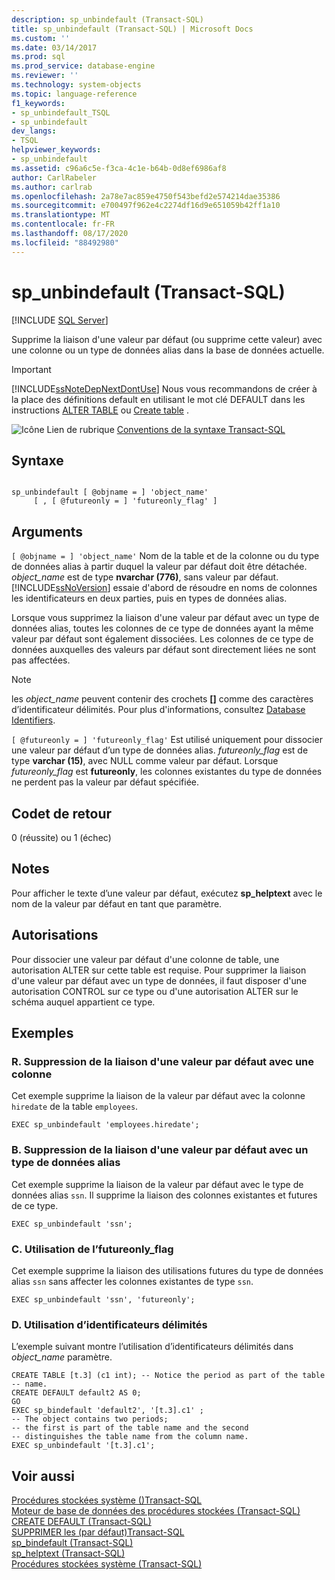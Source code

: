 ```yaml
---
description: sp_unbindefault (Transact-SQL)
title: sp_unbindefault (Transact-SQL) | Microsoft Docs
ms.custom: ''
ms.date: 03/14/2017
ms.prod: sql
ms.prod_service: database-engine
ms.reviewer: ''
ms.technology: system-objects
ms.topic: language-reference
f1_keywords:
- sp_unbindefault_TSQL
- sp_unbindefault
dev_langs:
- TSQL
helpviewer_keywords:
- sp_unbindefault
ms.assetid: c96a6c5e-f3ca-4c1e-b64b-0d8ef6986af8
author: CarlRabeler
ms.author: carlrab
ms.openlocfilehash: 2a78e7ac859e4750f543befd2e574214dae35386
ms.sourcegitcommit: e700497f962e4c2274df16d9e651059b42ff1a10
ms.translationtype: MT
ms.contentlocale: fr-FR
ms.lasthandoff: 08/17/2020
ms.locfileid: "88492980"
---
```

# <a name="sp_unbindefault-transact-sql"></a>sp_unbindefault (Transact-SQL)
[!INCLUDE [SQL Server](../../includes/applies-to-version/sqlserver.md)]

  Supprime la liaison d'une valeur par défaut (ou supprime cette valeur) avec une colonne ou un type de données alias dans la base de données actuelle.  
  
> [!IMPORTANT]  
>  [!INCLUDE[ssNoteDepNextDontUse](../../includes/ssnotedepnextdontuse-md.md)] Nous vous recommandons de créer à la place des définitions default en utilisant le mot clé DEFAULT dans les instructions [ALTER TABLE](../../t-sql/statements/alter-table-transact-sql.md) ou [Create table](../../t-sql/statements/create-table-transact-sql.md) .  
  
 ![Icône Lien de rubrique](../../database-engine/configure-windows/media/topic-link.gif "Icône du lien de rubrique") [Conventions de la syntaxe Transact-SQL](../../t-sql/language-elements/transact-sql-syntax-conventions-transact-sql.md)  
  
## <a name="syntax"></a>Syntaxe  
  
```  
  
sp_unbindefault [ @objname = ] 'object_name'   
     [ , [ @futureonly = ] 'futureonly_flag' ]  
```  
  
## <a name="arguments"></a>Arguments  
`[ @objname = ] 'object_name'` Nom de la table et de la colonne ou du type de données alias à partir duquel la valeur par défaut doit être détachée. *object_name* est de type **nvarchar (776)**, sans valeur par défaut. [!INCLUDE[ssNoVersion](../../includes/ssnoversion-md.md)] essaie d'abord de résoudre en noms de colonnes les identificateurs en deux parties, puis en types de données alias.  
  
 Lorsque vous supprimez la liaison d'une valeur par défaut avec un type de données alias, toutes les colonnes de ce type de données ayant la même valeur par défaut sont également dissociées. Les colonnes de ce type de données auxquelles des valeurs par défaut sont directement liées ne sont pas affectées.  
  
> [!NOTE]  
>  les *object_name* peuvent contenir des crochets **[]** comme des caractères d’identificateur délimités. Pour plus d'informations, consultez [Database Identifiers](../../relational-databases/databases/database-identifiers.md).  
  
`[ @futureonly = ] 'futureonly_flag'` Est utilisé uniquement pour dissocier une valeur par défaut d’un type de données alias. *futureonly_flag* est de type **varchar (15)**, avec NULL comme valeur par défaut. Lorsque *futureonly_flag* est **futureonly**, les colonnes existantes du type de données ne perdent pas la valeur par défaut spécifiée.  
  
## <a name="return-code-values"></a>Codet de retour  
 0 (réussite) ou 1 (échec)  
  
## <a name="remarks"></a>Notes  
 Pour afficher le texte d’une valeur par défaut, exécutez **sp_helptext** avec le nom de la valeur par défaut en tant que paramètre.  
  
## <a name="permissions"></a>Autorisations  
 Pour dissocier une valeur par défaut d'une colonne de table, une autorisation ALTER sur cette table est requise. Pour supprimer la liaison d'une valeur par défaut avec un type de données, il faut disposer d'une autorisation CONTROL sur ce type ou d'une autorisation ALTER sur le schéma auquel appartient ce type.  
  
## <a name="examples"></a>Exemples  
  
### <a name="a-unbinding-a-default-from-a-column"></a>R. Suppression de la liaison d'une valeur par défaut avec une colonne  
 Cet exemple supprime la liaison de la valeur par défaut avec la colonne `hiredate` de la table `employees`.  
  
```  
EXEC sp_unbindefault 'employees.hiredate';  
```  
  
### <a name="b-unbinding-a-default-from-an-alias-data-type"></a>B. Suppression de la liaison d'une valeur par défaut avec un type de données alias  
 Cet exemple supprime la liaison de la valeur par défaut avec le type de données alias `ssn`. Il supprime la liaison des colonnes existantes et futures de ce type.  
  
```  
EXEC sp_unbindefault 'ssn';  
```  
  
### <a name="c-using-the-futureonly_flag"></a>C. Utilisation de l’futureonly_flag  
 Cet exemple supprime la liaison des utilisations futures du type de données alias `ssn` sans affecter les colonnes existantes de type `ssn`.  
  
```  
EXEC sp_unbindefault 'ssn', 'futureonly';  
```  
  
### <a name="d-using-delimited-identifiers"></a>D. Utilisation d’identificateurs délimités  
 L’exemple suivant montre l’utilisation d’identificateurs délimités dans *object_name* paramètre.  
  
```  
CREATE TABLE [t.3] (c1 int); -- Notice the period as part of the table   
-- name.  
CREATE DEFAULT default2 AS 0;  
GO  
EXEC sp_bindefault 'default2', '[t.3].c1' ;  
-- The object contains two periods;  
-- the first is part of the table name and the second   
-- distinguishes the table name from the column name.  
EXEC sp_unbindefault '[t.3].c1';  
```  
  
## <a name="see-also"></a>Voir aussi  
 [Procédures stockées système &#40;&#41;Transact-SQL ](../../relational-databases/system-stored-procedures/system-stored-procedures-transact-sql.md)   
 [Moteur de base de données des procédures stockées &#40;Transact-SQL&#41;](../../relational-databases/system-stored-procedures/database-engine-stored-procedures-transact-sql.md)   
 [CREATE DEFAULT &#40;Transact-SQL&#41;](../../t-sql/statements/create-default-transact-sql.md)   
 [SUPPRIMER les &#40;par défaut&#41;Transact-SQL ](../../t-sql/statements/drop-default-transact-sql.md)   
 [sp_bindefault &#40;Transact-SQL&#41;](../../relational-databases/system-stored-procedures/sp-bindefault-transact-sql.md)   
 [sp_helptext &#40;Transact-SQL&#41;](../../relational-databases/system-stored-procedures/sp-helptext-transact-sql.md)   
 [Procédures stockées système &#40;Transact-SQL&#41;](../../relational-databases/system-stored-procedures/system-stored-procedures-transact-sql.md)  
  
  
